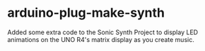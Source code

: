 # arduino-plug-make-synth
Added some extra code to the Sonic Synth Project to display LED animations on the UNO R4's matrix display as you create music.
